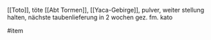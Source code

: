 [[Toto]], töte [[Abt Tormen]], [[Yaca-Gebirge]], pulver, weiter stellung halten, nächste taubenlieferung in 2 wochen
gez. fm. kato

#item 